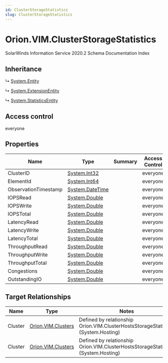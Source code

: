 ```yaml
---
id: ClusterStorageStatistics
slug: ClusterStorageStatistics
---
```


# Orion.VIM.ClusterStorageStatistics

SolarWinds Information Service 2020.2 Schema Documentation Index

## Inheritance

↳ [System.Entity](./../System/Entity)

↳ [System.ExtensionEntity](./../System/ExtensionEntity)

↳ [System.StatisticsEntity](./../System/StatisticsEntity)

## Access control

everyone

## Properties

| Name | Type | Summary | Access Control |
| ------ | ------ | ------ | ------ |
| ClusterID | [System.Int32](https://docs.microsoft.com/en-us/dotnet/api/system.int32) |  | everyone |
| ElementId | [System.Int64](https://docs.microsoft.com/en-us/dotnet/api/system.int64) |  | everyone |
| ObservationTimestamp | [System.DateTime](https://docs.microsoft.com/en-us/dotnet/api/system.datetime) |  | everyone |
| IOPSRead | [System.Double](https://docs.microsoft.com/en-us/dotnet/api/system.double) |  | everyone |
| IOPSWrite | [System.Double](https://docs.microsoft.com/en-us/dotnet/api/system.double) |  | everyone |
| IOPSTotal | [System.Double](https://docs.microsoft.com/en-us/dotnet/api/system.double) |  | everyone |
| LatencyRead | [System.Double](https://docs.microsoft.com/en-us/dotnet/api/system.double) |  | everyone |
| LatencyWrite | [System.Double](https://docs.microsoft.com/en-us/dotnet/api/system.double) |  | everyone |
| LatencyTotal | [System.Double](https://docs.microsoft.com/en-us/dotnet/api/system.double) |  | everyone |
| ThroughputRead | [System.Double](https://docs.microsoft.com/en-us/dotnet/api/system.double) |  | everyone |
| ThroughputWrite | [System.Double](https://docs.microsoft.com/en-us/dotnet/api/system.double) |  | everyone |
| ThroughputTotal | [System.Double](https://docs.microsoft.com/en-us/dotnet/api/system.double) |  | everyone |
| Congestions | [System.Double](https://docs.microsoft.com/en-us/dotnet/api/system.double) |  | everyone |
| OutstandingIO | [System.Double](https://docs.microsoft.com/en-us/dotnet/api/system.double) |  | everyone |

## Target Relationships

| Name | Type | Notes |
| ------ | ------ | ------ |
| Cluster | [Orion.VIM.Clusters](./../Orion.VIM/Clusters) | Defined by relationship Orion.VIM.ClusterHostsStorageStatistics (System.Hosting) |
| Cluster | [Orion.VIM.Clusters](./../Orion.VIM/Clusters) | Defined by relationship Orion.VIM.ClusterHostsStorageStatistics (System.Hosting) |

